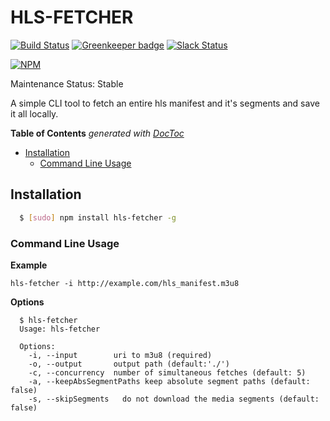 # HLS-FETCHER

[![Build Status](https://travis-ci.org/videojs/hls-fetcher.svg?branch=master)](https://travis-ci.org/videojs/hls-fetcher)
[![Greenkeeper badge](https://badges.greenkeeper.io/videojs/hls-fetcher.svg)](https://greenkeeper.io/)
[![Slack Status](http://slack.videojs.com/badge.svg)](http://slack.videojs.com)

[![NPM](https://nodei.co/npm/hls-fetcher.png?downloads=true&downloadRank=true)](https://nodei.co/npm/hls-fetcher/)

Maintenance Status: Stable

A simple CLI tool to fetch an entire hls manifest and it's segments and save it all locally.

<!-- START doctoc generated TOC please keep comment here to allow auto update -->
<!-- DON'T EDIT THIS SECTION, INSTEAD RE-RUN doctoc TO UPDATE -->

**Table of Contents** _generated with [DocToc](https://github.com/thlorenz/doctoc)_

- [Installation](#installation)
  - [Command Line Usage](#command-line-usage)

<!-- END doctoc generated TOC please keep comment here to allow auto update -->

## Installation

```bash
  $ [sudo] npm install hls-fetcher -g
```

### Command Line Usage

**Example**

```
hls-fetcher -i http://example.com/hls_manifest.m3u8
```

**Options**

```
  $ hls-fetcher
  Usage: hls-fetcher

  Options:
    -i, --input        uri to m3u8 (required)
    -o, --output       output path (default:'./')
    -c, --concurrency  number of simultaneous fetches (default: 5)
    -a, --keepAbsSegmentPaths keep absolute segment paths (default: false)
    -s, --skipSegments   do not download the media segments (default: false)
```
